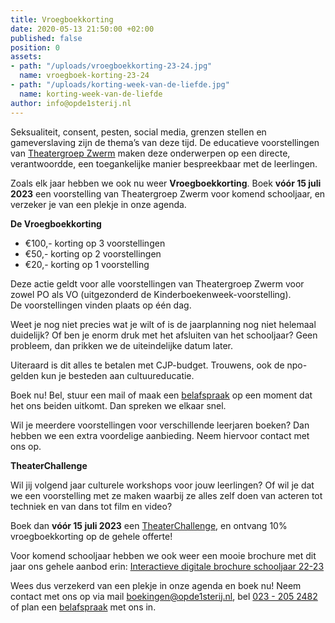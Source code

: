 ```yaml
---
title: Vroegboekkorting
date: 2020-05-13 21:50:00 +02:00
published: false
position: 0
assets:
- path: "/uploads/vroegboekkorting-23-24.jpg"
  name: vroegboek-korting-23-24
- path: "/uploads/korting-week-van-de-liefde.jpg"
  name: korting-week-van-de-liefde
author: info@opde1sterij.nl
---
```


Seksualiteit, consent, pesten, social media, grenzen stellen en gameverslaving zijn de thema’s van deze tijd. De educatieve voorstellingen van [Theatergroep Zwerm](https://www.opde1sterij.nl/theatergroep-zwerm/) maken deze onderwerpen op een directe, verantwoordde, een toegankelijke manier bespreekbaar met de leerlingen.

Zoals elk jaar hebben we ook nu weer **Vroegboekkorting**. Boek **vóór 15 juli 2023** een voorstelling van Theatergroep Zwerm voor komend schooljaar, en verzeker je van een plekje in onze agenda.

**De Vroegboekkorting**
* €100,- korting op 3 voorstellingen  
* €50,- korting op 2 voorstellingen 
* €20,- korting op 1 voorstelling

Deze actie geldt voor alle voorstellingen van Theatergroep Zwerm voor zowel PO als VO (uitgezonderd de Kinderboekenweek-voorstelling). De voorstellingen vinden plaats op één dag. 

Weet je nog niet precies wat je wilt of is de jaarplanning nog niet helemaal duidelijk? Of ben je enorm druk met het afsluiten van het schooljaar? Geen probleem, dan prikken we de uiteindelijke datum later.

Uiteraard is dit alles te betalen met CJP-budget. Trouwens, ook de npo-gelden kun je besteden aan cultuureducatie.

Boek nu! Bel, stuur een mail of maak een [belafspraak](https://calendly.com/opde1sterij/een-telefoontje-i-v-m-de-vroegboekkorting) op een moment dat het ons beiden uitkomt. Dan spreken we elkaar snel.

Wil je meerdere voorstellingen voor verschillende leerjaren boeken? Dan hebben we een extra voordelige aanbieding. Neem hiervoor contact met ons op. 

**TheaterChallenge**

Wil jij volgend jaar culturele workshops voor jouw leerlingen? Of wil je dat we een voorstelling met ze maken waarbij ze alles zelf doen van acteren tot techniek en van dans tot film en video? 

Boek dan **vóór 15 juli 2023** een [TheaterChallenge](https://www.opde1sterij.nl/theaterchallenge/), en ontvang 10% vroegboekkorting op de gehele offerte!

Voor komend schooljaar hebben we ook weer een mooie brochure met dit jaar ons gehele aanbod erin: [Interactieve digitale brochure schooljaar 22-23]( https://indd.adobe.com/view/866b853d-c2ba-44f7-a6e5-62127d780a5c)

Wees dus verzekerd van een plekje in onze agenda en boek nu! Neem contact met ons op via mail [boekingen@opde1sterij.nl](mailto:boekingen@opde1sterij.nl), bel <a href="tel:\+31232052482" title="Bel Op de eerste rij">023 - 205 2482</a> of plan een [belafspraak](http://calendly.com/opde1sterij) met ons in. 
